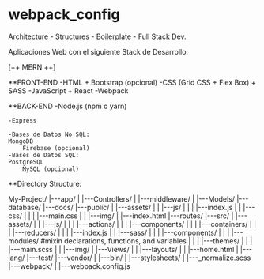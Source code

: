 # webpack_config
Architecture - Structures - Boilerplate - Full Stack Dev.

Aplicaciones Web con el siguiente Stack de Desarrollo:

[++ MERN ++]

**FRONT-END
	-HTML
		+ Bootstrap (opcional)
	-CSS (Grid CSS + Flex Box)
		+ SASS
	-JavaScript 
		+ React
	-Webpack

**BACK-END
	-Node.js (npm o yarn)

	-Express

	-Bases de Datos No SQL:
	MongoDB
		Firebase (opcional)
	-Bases de Datos SQL:
	PostgreSQL
		MySQL (opcional)

**Directory Structure:

My-Project/
|---app/
|	|---Controllers/
|	|---middleware/
|	|---Models/
|---database/
|---docs/
|---public/
|	|---assets/
|	|	|---js/
|	|	|	|---index.js
|	|	|---css/
|	|	|	|---main.css
|	|	|---img/
|	|---index.html
|---routes/
|---src/
|		|---assets/
|		|	|---js/
|		|	|	|---actions/
|		|	|	|---components/
|		|	|	|---containers/
|		|	|	|---reducers/
|		|	|	|---index.js
|		|	|---sass/
|		|	|	|---components/
|		|	|	|---modules/ #mixin declarations, functions, and variables
|		|	|	|---themes/
|		|	|	|---main.scss
|		|	|---img/
|		|---Views/
|		|	|---layouts/
|		|	|---home.html
|		|---lang/
|---test/
|---vendor/
|	|---bin/
|	|---stylesheets/
|		|---_normalize.scss
|---webpack/
|	|---webpack.config.js
		